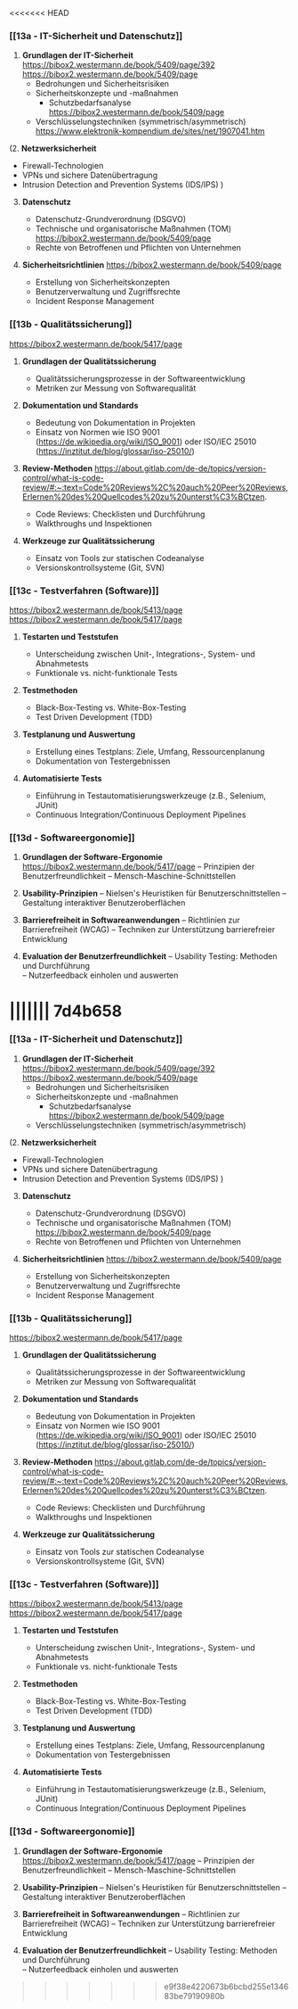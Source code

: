 <<<<<<< HEAD
### [[13a - IT-Sicherheit und Datenschutz]]
1. **Grundlagen der IT-Sicherheit**
	https://bibox2.westermann.de/book/5409/page/392
	https://bibox2.westermann.de/book/5409/page
   - Bedrohungen und Sicherheitsrisiken
   - Sicherheitskonzepte und -maßnahmen
	   - Schutzbedarfsanalyse
	   https://bibox2.westermann.de/book/5409/page
   - Verschlüsselungstechniken (symmetrisch/asymmetrisch)
	https://www.elektronik-kompendium.de/sites/net/1907041.htm

(2. **Netzwerksicherheit**
   - Firewall-Technologien
   - VPNs und sichere Datenübertragung
   - Intrusion Detection and Prevention Systems (IDS/IPS)
)

3. **Datenschutz**
   - Datenschutz-Grundverordnung (DSGVO)
   - Technische und organisatorische Maßnahmen (TOM)
	https://bibox2.westermann.de/book/5409/page
   - Rechte von Betroffenen und Pflichten von Unternehmen

1. **Sicherheitsrichtlinien**
	https://bibox2.westermann.de/book/5409/page
   - Erstellung von Sicherheitskonzepten
   - Benutzerverwaltung und Zugriffsrechte
   - Incident Response Management

### [[13b - Qualitätssicherung]]
https://bibox2.westermann.de/book/5417/page
1. **Grundlagen der Qualitätssicherung**
   - Qualitätssicherungsprozesse in der Softwareentwicklung
   - Metriken zur Messung von Softwarequalität

2. **Dokumentation und Standards**
   - Bedeutung von Dokumentation in Projekten
   - Einsatz von Normen wie ISO 9001 (https://de.wikipedia.org/wiki/ISO_9001) oder ISO/IEC 25010 (https://inztitut.de/blog/glossar/iso-25010/)

1. **Review-Methoden**
	https://about.gitlab.com/de-de/topics/version-control/what-is-code-review/#:~:text=Code%20Reviews%2C%20auch%20Peer%20Reviews,Erlernen%20des%20Quellcodes%20zu%20unterst%C3%BCtzen.
   - Code Reviews: Checklisten und Durchführung
   - Walkthroughs und Inspektionen

4. **Werkzeuge zur Qualitätssicherung**
   - Einsatz von Tools zur statischen Codeanalyse
   - Versionskontrollsysteme (Git, SVN)

### [[13c - Testverfahren (Software)]]
https://bibox2.westermann.de/book/5413/page
https://bibox2.westermann.de/book/5417/page
1. **Testarten und Teststufen**
   - Unterscheidung zwischen Unit-, Integrations-, System- und Abnahmetests
   - Funktionale vs. nicht-funktionale Tests

2. **Testmethoden**
    - Black-Box-Testing vs. White-Box-Testing
    - Test Driven Development (TDD) 

3. **Testplanung und Auswertung**
    - Erstellung eines Testplans: Ziele, Umfang, Ressourcenplanung 
    - Dokumentation von Testergebnissen

4. **Automatisierte Tests**
    - Einführung in Testautomatisierungswerkzeuge (z.B., Selenium, JUnit)
    - Continuous Integration/Continuous Deployment Pipelines 

### [[13d - Softwareergonomie]] 
1. **Grundlagen der Software-Ergonomie**
	https://bibox2.westermann.de/book/5417/page
    – Prinzipien der Benutzerfreundlichkeit 
    – Mensch-Maschine-Schnittstellen

2. **Usability-Prinzipien**
    – Nielsen's Heuristiken für Benutzerschnittstellen 
    – Gestaltung interaktiver Benutzeroberflächen 

3. **Barrierefreiheit in Softwareanwendungen** 
    – Richtlinien zur Barrierefreiheit (WCAG)
    – Techniken zur Unterstützung barrierefreier Entwicklung 

4. **Evaluation der Benutzerfreundlichkeit** 
    – Usability Testing: Methoden und Durchführung  
    – Nutzerfeedback einholen und auswerten 



||||||| 7d4b658
=======
### [[13a - IT-Sicherheit und Datenschutz]]
1. **Grundlagen der IT-Sicherheit**
	https://bibox2.westermann.de/book/5409/page/392
	https://bibox2.westermann.de/book/5409/page
   - Bedrohungen und Sicherheitsrisiken
   - Sicherheitskonzepte und -maßnahmen
	   - Schutzbedarfsanalyse
	   https://bibox2.westermann.de/book/5409/page
   - Verschlüsselungstechniken (symmetrisch/asymmetrisch)

(2. **Netzwerksicherheit**
   - Firewall-Technologien
   - VPNs und sichere Datenübertragung
   - Intrusion Detection and Prevention Systems (IDS/IPS)
)

3. **Datenschutz**
   - Datenschutz-Grundverordnung (DSGVO)
   - Technische und organisatorische Maßnahmen (TOM)
	https://bibox2.westermann.de/book/5409/page
   - Rechte von Betroffenen und Pflichten von Unternehmen

1. **Sicherheitsrichtlinien**
	https://bibox2.westermann.de/book/5409/page
   - Erstellung von Sicherheitskonzepten
   - Benutzerverwaltung und Zugriffsrechte
   - Incident Response Management

### [[13b - Qualitätssicherung]]
https://bibox2.westermann.de/book/5417/page
1. **Grundlagen der Qualitätssicherung**
   - Qualitätssicherungsprozesse in der Softwareentwicklung
   - Metriken zur Messung von Softwarequalität

2. **Dokumentation und Standards**
   - Bedeutung von Dokumentation in Projekten
   - Einsatz von Normen wie ISO 9001 (https://de.wikipedia.org/wiki/ISO_9001) oder ISO/IEC 25010 (https://inztitut.de/blog/glossar/iso-25010/)

1. **Review-Methoden**
	https://about.gitlab.com/de-de/topics/version-control/what-is-code-review/#:~:text=Code%20Reviews%2C%20auch%20Peer%20Reviews,Erlernen%20des%20Quellcodes%20zu%20unterst%C3%BCtzen.
   - Code Reviews: Checklisten und Durchführung
   - Walkthroughs und Inspektionen

4. **Werkzeuge zur Qualitätssicherung**
   - Einsatz von Tools zur statischen Codeanalyse
   - Versionskontrollsysteme (Git, SVN)

### [[13c - Testverfahren (Software)]]
https://bibox2.westermann.de/book/5413/page
https://bibox2.westermann.de/book/5417/page
1. **Testarten und Teststufen**
   - Unterscheidung zwischen Unit-, Integrations-, System- und Abnahmetests
   - Funktionale vs. nicht-funktionale Tests

2. **Testmethoden**
    - Black-Box-Testing vs. White-Box-Testing
    - Test Driven Development (TDD) 

3. **Testplanung und Auswertung**
    - Erstellung eines Testplans: Ziele, Umfang, Ressourcenplanung 
    - Dokumentation von Testergebnissen

4. **Automatisierte Tests**
    - Einführung in Testautomatisierungswerkzeuge (z.B., Selenium, JUnit)
    - Continuous Integration/Continuous Deployment Pipelines 

### [[13d - Softwareergonomie]] 
1. **Grundlagen der Software-Ergonomie**
	https://bibox2.westermann.de/book/5417/page
    – Prinzipien der Benutzerfreundlichkeit 
    – Mensch-Maschine-Schnittstellen

2. **Usability-Prinzipien**
    – Nielsen's Heuristiken für Benutzerschnittstellen 
    – Gestaltung interaktiver Benutzeroberflächen 

3. **Barrierefreiheit in Softwareanwendungen** 
    – Richtlinien zur Barrierefreiheit (WCAG)
    – Techniken zur Unterstützung barrierefreier Entwicklung 

4. **Evaluation der Benutzerfreundlichkeit** 
    – Usability Testing: Methoden und Durchführung  
    – Nutzerfeedback einholen und auswerten 



>>>>>>> e9f38e4220673b6bcbd255e134683be79190980b
